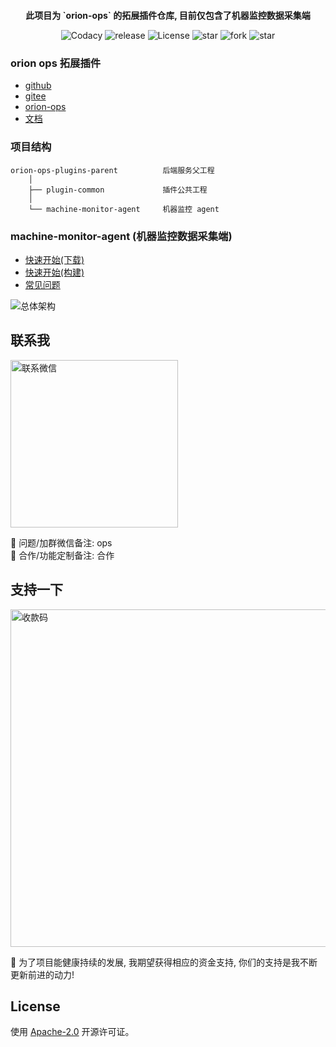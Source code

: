 <p style="margin-top: 12px" align="center"><b>此项目为 `orion-ops` 的拓展插件仓库, 目前仅包含了机器监控数据采集端</b></p>
<p align="center">
	<a target="_blank" style="text-decoration: none" href="https://www.codacy.com/gh/lijiahangmax/orion-ops-extension-plugins/dashboard?utm_source=github.com&amp;utm_medium=referral&amp;utm_content=lijiahangmax/orion-ops-extension-plugins&amp;utm_campaign=Badge_Grade">
		<img src="https://app.codacy.com/project/badge/Grade/47f0fff1e7944376abd9041c4e5a3c00" alt="Codacy"/>
	</a>
    <a target="_blank" style="text-decoration: none !important;" href="https://github.com/lijiahangmax/orion-ops-extension-plugins/releases">
      <img src="https://img.shields.io/github/v/release/lijiahangmax/orion-ops-extension-plugins" alt="release" />
    </a>
	<a target="_blank" style="text-decoration: none" href="https://www.apache.org/licenses/LICENSE-2.0">
		<img src="https://img.shields.io/github/license/lijiahangmax/orion-ops-extension-plugins" alt="License"/>
	</a>
	<a target="_blank" style="text-decoration: none" href="https://gitee.com/lijiahangmax/orion-ops-extension-plugins/stargazers">
		<img src="https://gitee.com/lijiahangmax/orion-ops-extension-plugins/badge/star.svg?theme=dark" alt="star"/>
	</a>
	<a target="_blank" style="text-decoration: none" href="https://gitee.com/lijiahangmax/orion-ops-extension-plugins/members">
		<img src="https://gitee.com/lijiahangmax/orion-ops-extension-plugins/badge/fork.svg?theme=dark" alt="fork"/>
	</a>		
	 <a target="_blank" style="text-decoration: none" href="https://github.com/lijiahangmax/orion-ops-extension-plugins">
		<img src="https://img.shields.io/github/stars/lijiahangmax/orion-ops-extension-plugins.svg?style=social" alt="star"/>
	</a> 
</p>

### orion ops 拓展插件

* [github](https://github.com/lijiahangmax/orion-ops-extension-plugins)
* [gitee](https://gitee.com/lijiahangmax/orion-ops-extension-plugins)
* [orion-ops](https://ops.orionsec.cn)
* [文档](https://om.orionsec.cn)

### 项目结构

```
orion-ops-plugins-parent          后端服务父工程  
    │ 
    ├── plugin-common             插件公共工程  
    │  
    └── machine-monitor-agent     机器监控 agent  
```

### machine-monitor-agent (机器监控数据采集端)

* [快速开始(下载)](https://om.orionsec.cn/quickstart/download.html)
* [快速开始(构建)](https://om.orionsec.cn/quickstart/build.html)
* [常见问题](https://om.orionsec.cn/support/faq.html)

<img src="https://bjuimg.obs.cn-north-4.myhuaweicloud.com/images/2024/5/6/eabedadc-2cd1-4b6a-a480-0e1ee065b6a0.png" alt="总体架构"/>

## 联系我

<img src="https://yxythpt.oss-cn-shenzhen.aliyuncs.com/2022-03-28/files5090991341399292419.jpg" alt="联系微信" width="268px"/>   

📧 问题/加群微信备注: ops  
📧 合作/功能定制备注: 合作

## 支持一下

<img src="https://yxythpt.oss-cn-shenzhen.aliyuncs.com/2022-04-25/files4948235556147091810.png" alt="收款码" width="540px"/>  

🎁 为了项目能健康持续的发展, 我期望获得相应的资金支持, 你们的支持是我不断更新前进的动力!
<br/>

## License

使用 [Apache-2.0](https://github.com/lijiahangmax/orion-ops-extension-plugins/blob/main/LICENSE) 开源许可证。

